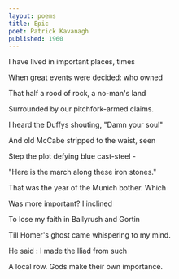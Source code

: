 ```yaml
---
layout: poems
title: Epic
poet: Patrick Kavanagh
published: 1960
---
```

I have lived in important places, times

When great events were decided: who owned

That half a rood of rock, a no-man's land

Surrounded by our pitchfork-armed claims.

I heard the Duffys shouting, "Damn your soul"

And old McCabe stripped to the waist, seen

Step the plot defying blue cast-steel -

"Here is the march along these iron stones."

That was the year of the Munich bother. Which

Was more important? I inclined

To lose my faith in Ballyrush and Gortin

Till Homer's ghost came whispering to my mind.

He said : I made the Iliad from such

A local row. Gods make their own importance.
